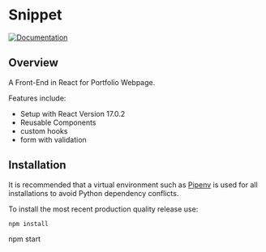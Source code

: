 # Snippet

[![Documentation](https://badgen.net/badge/Documentation/GitHub%20Pages/blue?icon=github)](https://armmbed.github.io/snippet)

## Overview

A Front-End in React for Portfolio Webpage.

Features include:

- Setup with React Version 17.0.2
- Reusable Components
- custom hooks
- form with validation

## Installation

It is recommended that a virtual environment such as [Pipenv](https://github.com/pypa/pipenv/blob/master/README.md) is
used for all installations to avoid Python dependency conflicts.

To install the most recent production quality release use:

```
npm install
```

npm start

```
